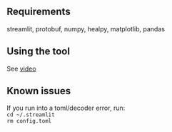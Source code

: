 Requirements
--------------
streamlit, protobuf, numpy, healpy, matplotlib, pandas

Using the tool
--------------
See [video](https://drive.google.com/file/d/1NAmC_RPqxRY_AzblxxcFIF4qD7lW6DLG/view?usp=sharing)<br>

Known issues
--------------
If you run into a toml/decoder error, run:<br>
`cd ~/.streamlit`<br>
`rm config.toml`<br>
